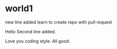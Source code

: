 # world1
new line added
learn to create repo with pull request


Hello
Second line added.

Love you coding style. All good.
